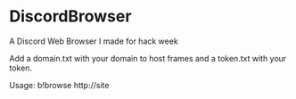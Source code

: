 # DiscordBrowser
A Discord Web Browser I made for hack week

Add a domain.txt with your domain to host frames and a token.txt with your token.

Usage: b!browse http://site
